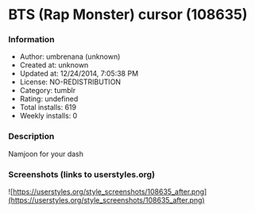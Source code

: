 # BTS (Rap Monster) cursor (108635)

### Information
- Author: umbrenana (unknown)
- Created at: unknown
- Updated at: 12/24/2014, 7:05:38 PM
- License: NO-REDISTRIBUTION
- Category: tumblr
- Rating: undefined
- Total installs: 619
- Weekly installs: 0


### Description
Namjoon for your dash


### Screenshots (links to userstyles.org)
![https://userstyles.org/style_screenshots/108635_after.png](https://userstyles.org/style_screenshots/108635_after.png)


